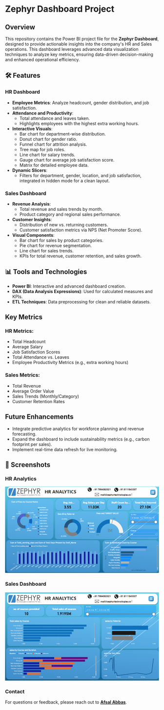 # Zephyr Dashboard Project

## Overview
This repository contains the Power BI project file for the **Zephyr Dashboard**, designed to provide actionable insights into the company's HR and Sales operations. This dashboard leverages advanced data visualization techniques to analyze key metrics, ensuring data-driven decision-making and enhanced operational efficiency.

## 🛠️ Features
### HR Dashboard
- **Employee Metrics**: Analyze headcount, gender distribution, and job satisfaction.
- **Attendance and Productivity**:
  - Total attendance and leaves taken.
  - Highlights employees with the highest extra working hours.
- **Interactive Visuals**:
  - Bar chart for department-wise distribution.
  - Donut chart for gender ratio.
  - Funnel chart for attrition analysis.
  - Tree map for job roles.
  - Line chart for salary trends.
  - Gauge chart for average job satisfaction score.
  - Matrix for detailed employee data.
- **Dynamic Slicers**:
  - Filters for department, gender, location, and job satisfaction, integrated in hidden mode for a clean layout.

### Sales Dashboard
- **Revenue Analysis**:
  - Total revenue and sales trends by month.
  - Product category and regional sales performance.
- **Customer Insights**:
  - Distribution of new vs. returning customers.
  - Customer satisfaction metrics via NPS (Net Promoter Score).
- **Visual Components**:
  - Bar chart for sales by product categories.
  - Pie chart for revenue segmentation.
  - Line chart for sales trends.
  - KPIs for total revenue, customer retention, and sales growth.

## 📊 Tools and Technologies
- **Power BI**: Interactive and advanced dashboard creation.
- **DAX (Data Analysis Expressions)**: Used for calculated measures and KPIs.
- **ETL Techniques**: Data preprocessing for clean and reliable datasets.

## Key Metrics
### HR Metrics:
- Total Headcount
- Average Salary
- Job Satisfaction Scores
- Total Attendance vs. Leaves
- Employee Productivity Metrics (e.g., extra working hours)

### Sales Metrics:
- Total Revenue
- Average Order Value
- Sales Trends (Monthly/Category)
- Customer Retention Rates

## Future Enhancements
- Integrate predictive analytics for workforce planning and revenue forecasting.
- Expand the dashboard to include sustainability metrics (e.g., carbon footprint per sales).
- Implement real-time data refresh for live monitoring.


## 📸 Screenshots
### HR Analytics
![HR Dashboard](https://github.com/AfsalAbbas/Powerbi_Dashboards/blob/main/Zephyr%20Dashboard/HR.png)

### Sales Dashboard
![Sales Dashboard](https://github.com/AfsalAbbas/Powerbi_Dashboards/blob/main/Zephyr%20Dashboard/Sales.png)

### Contact
For questions or feedback, please reach out to **[Afsal Abbas](mailto:afsuafsal7777@gmail.com)**.

